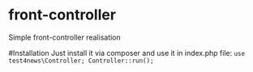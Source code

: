 front-controller
================

Simple front-controller realisation

#Installation
Just install it via composer and use it in index.php file: 
`use test4news\Controller;
Controller::run();`
